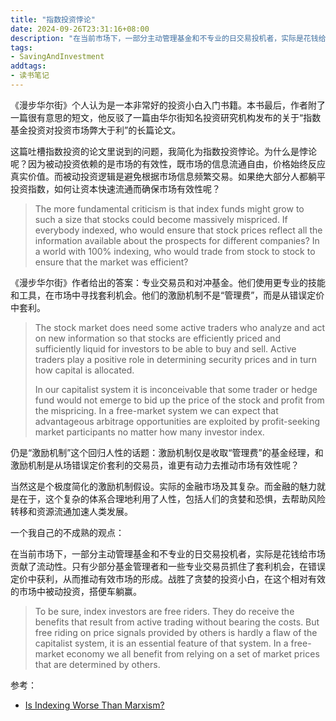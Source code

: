 ```yaml
---
title: "指数投资悖论"
date: 2024-09-26T23:31:16+08:00
description: "在当前市场下，一部分主动管理基金和不专业的日交易投机者，实际是花钱给市场贡献了流动性。只有少部分基金管理者和一些专业交易员抓住了套利机会，在错误定价中获利，从而推动有效市场的形成。战胜了贪婪的投资小白，在这个相对有效的市场中被动投资，搭便车躺赢"
tags:
- SavingAndInvestment
addtags:
- 读书笔记
---
```


《漫步华尔街》个人认为是一本非常好的投资小白入门书籍。本书最后，作者附了一篇很有意思的短文，他反驳了一篇由华尔街知名投资研究机构发布的关于“指数基金投资对投资市场弊大于利”的长篇论文。

这篇吐槽指数投资的论文里说到的问题，我简化为指数投资悖论。为什么是悖论呢？因为被动投资依赖的是市场的有效性，既市场的信息流通自由，价格始终反应真实价值。而被动投资逻辑是避免根据市场信息频繁交易。如果绝大部分人都躺平投资指数，如何让资本快速流通而确保市场有效性呢？

> The more fundamental criticism is that index funds might grow to such a size that stocks could become massively mispriced. If everybody indexed, who would ensure that stock prices reflect all the information available about the prospects for different companies? In a world with 100% indexing, who would trade from stock to stock to ensure that the market was efficient?

《漫步华尔街》作者给出的答案：专业交易员和对冲基金。他们使用更专业的技能和工具，在市场中寻找套利机会。他们的激励机制不是“管理费”，而是从错误定价中套利。

> The stock market does need some active traders who analyze and act on new information so that stocks are efficiently priced and sufficiently liquid for investors to be able to buy and sell. Active traders play a positive role in determining security prices and in turn how capital is allocated.
>
> In our capitalist system it is inconceivable that some trader or hedge fund would not emerge to bid up the price of the stock and profit from the mispricing. In a free-market system we can expect that advantageous arbitrage opportunities are exploited by profit-seeking market participants no matter how many investor index.

仍是“激励机制”这个回归人性的话题：激励机制仅是收取“管理费”的基金经理，和激励机制是从场错误定价套利的交易员，谁更有动力去推动市场有效性呢？

当然这是个极度简化的激励机制假设。实际的金融市场及其复杂。而金融的魅力就是在于，这个复杂的体系合理地利用了人性，包括人们的贪婪和恐惧，去帮助风险转移和资源流通加速人类发展。

一个我自己的不成熟的观点：

在当前市场下，一部分主动管理基金和不专业的日交易投机者，实际是花钱给市场贡献了流动性。只有少部分基金管理者和一些专业交易员抓住了套利机会，在错误定价中获利，从而推动有效市场的形成。战胜了贪婪的投资小白，在这个相对有效的市场中被动投资，搭便车躺赢。

> To be sure, index investors are free riders. They do receive the benefits that result from active trading without bearing the costs. But free riding on price signals provided by others is hardly a flaw of the capitalist system, it is an essential feature of that system. In a free-market economy we all benefit from relying on a set of market prices that are determined by others.

参考：

- [Is Indexing Worse Than Marxism?](https://www.princeton.edu/~bmalkiel/Marxism.pdf)